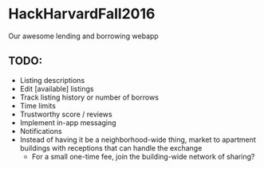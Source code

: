 # HackHarvardFall2016
Our awesome lending and borrowing webapp

## TODO:
* Listing descriptions
* Edit [available] listings
* Track listing history or number of borrows
* Time limits
* Trustworthy score / reviews
* Implement in-app messaging
* Notifications
* Instead of having it be a neighborhood-wide thing, market to apartment buildings with receptions that can handle the exchange
  * For a small one-time fee, join the building-wide network of sharing?
